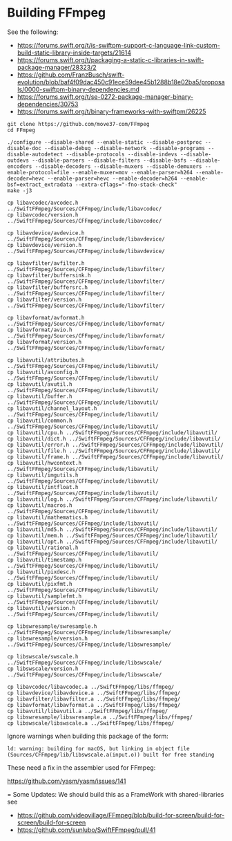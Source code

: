 # Building FFmpeg

See the following:

* https://forums.swift.org/t/is-swiftpm-support-c-language-link-custom-build-static-library-inside-targets/21614
* https://forums.swift.org/t/packaging-a-static-c-libraries-in-swift-package-manager/28323/2
* https://github.com/FranzBusch/swift-evolution/blob/baf4f09dac450c91ece59dee45b1288b18e02ba5/proposals/0000-swiftpm-binary-dependencies.md
* https://forums.swift.org/t/se-0272-package-manager-binary-dependencies/30753
* https://forums.swift.org/t/binary-frameworks-with-swiftpm/26225

```
git clone https://github.com/move37-com/FFmpeg
cd FFmpeg

./configure --disable-shared --enable-static --disable-postproc --disable-doc --disable-debug --disable-network --disable-programs --disable-autodetect --disable-protocols --disable-indevs --disable-outdevs --disable-parsers --disable-filters --disable-bsfs --disable-encoders --disable-decoders --disable-muxers --disable-demuxers --enable-protocol=file --enable-muxer=mov --enable-parser=h264 --enable-decoder=hevc --enable-parser=hevc --enable-decoder=h264 --enable-bsf=extract_extradata --extra-cflags="-fno-stack-check"
make -j3

cp libavcodec/avcodec.h ../SwiftFFmpeg/Sources/CFFmpeg/include/libavcodec/
cp libavcodec/version.h ../SwiftFFmpeg/Sources/CFFmpeg/include/libavcodec/

cp libavdevice/avdevice.h ../SwiftFFmpeg/Sources/CFFmpeg/include/libavdevice/
cp libavdevice/version.h ../SwiftFFmpeg/Sources/CFFmpeg/include/libavdevice/

cp libavfilter/avfilter.h ../SwiftFFmpeg/Sources/CFFmpeg/include/libavfilter/
cp libavfilter/buffersink.h ../SwiftFFmpeg/Sources/CFFmpeg/include/libavfilter/
cp libavfilter/buffersrc.h ../SwiftFFmpeg/Sources/CFFmpeg/include/libavfilter/
cp libavfilter/version.h ../SwiftFFmpeg/Sources/CFFmpeg/include/libavfilter/

cp libavformat/avformat.h ../SwiftFFmpeg/Sources/CFFmpeg/include/libavformat/
cp libavformat/avio.h ../SwiftFFmpeg/Sources/CFFmpeg/include/libavformat/
cp libavformat/version.h ../SwiftFFmpeg/Sources/CFFmpeg/include/libavformat/

cp libavutil/attributes.h ../SwiftFFmpeg/Sources/CFFmpeg/include/libavutil/
cp libavutil/avconfig.h ../SwiftFFmpeg/Sources/CFFmpeg/include/libavutil/
cp libavutil/avutil.h ../SwiftFFmpeg/Sources/CFFmpeg/include/libavutil/
cp libavutil/buffer.h ../SwiftFFmpeg/Sources/CFFmpeg/include/libavutil/
cp libavutil/channel_layout.h ../SwiftFFmpeg/Sources/CFFmpeg/include/libavutil/
cp libavutil/common.h ../SwiftFFmpeg/Sources/CFFmpeg/include/libavutil/
cp libavutil/cpu.h ../SwiftFFmpeg/Sources/CFFmpeg/include/libavutil/
cp libavutil/dict.h ../SwiftFFmpeg/Sources/CFFmpeg/include/libavutil/
cp libavutil/error.h ../SwiftFFmpeg/Sources/CFFmpeg/include/libavutil/
cp libavutil/file.h ../SwiftFFmpeg/Sources/CFFmpeg/include/libavutil/
cp libavutil/frame.h ../SwiftFFmpeg/Sources/CFFmpeg/include/libavutil/
cp libavutil/hwcontext.h ../SwiftFFmpeg/Sources/CFFmpeg/include/libavutil/
cp libavutil/imgutils.h ../SwiftFFmpeg/Sources/CFFmpeg/include/libavutil/
cp libavutil/intfloat.h ../SwiftFFmpeg/Sources/CFFmpeg/include/libavutil/
cp libavutil/log.h ../SwiftFFmpeg/Sources/CFFmpeg/include/libavutil/
cp libavutil/macros.h ../SwiftFFmpeg/Sources/CFFmpeg/include/libavutil/
cp libavutil/mathematics.h ../SwiftFFmpeg/Sources/CFFmpeg/include/libavutil/
cp libavutil/md5.h ../SwiftFFmpeg/Sources/CFFmpeg/include/libavutil/
cp libavutil/mem.h ../SwiftFFmpeg/Sources/CFFmpeg/include/libavutil/
cp libavutil/opt.h ../SwiftFFmpeg/Sources/CFFmpeg/include/libavutil/
cp libavutil/rational.h ../SwiftFFmpeg/Sources/CFFmpeg/include/libavutil/
cp libavutil/timestamp.h ../SwiftFFmpeg/Sources/CFFmpeg/include/libavutil/
cp libavutil/pixdesc.h ../SwiftFFmpeg/Sources/CFFmpeg/include/libavutil/
cp libavutil/pixfmt.h ../SwiftFFmpeg/Sources/CFFmpeg/include/libavutil/
cp libavutil/samplefmt.h ../SwiftFFmpeg/Sources/CFFmpeg/include/libavutil/
cp libavutil/version.h ../SwiftFFmpeg/Sources/CFFmpeg/include/libavutil/

cp libswresample/swresample.h ../SwiftFFmpeg/Sources/CFFmpeg/include/libswresample/
cp libswresample/version.h ../SwiftFFmpeg/Sources/CFFmpeg/include/libswresample/

cp libswscale/swscale.h ../SwiftFFmpeg/Sources/CFFmpeg/include/libswscale/
cp libswscale/version.h ../SwiftFFmpeg/Sources/CFFmpeg/include/libswscale/

cp libavcodec/libavcodec.a ../SwiftFFmpeg/libs/ffmpeg/
cp libavdevice/libavdevice.a ../SwiftFFmpeg/libs/ffmpeg/
cp libavfilter/libavfilter.a ../SwiftFFmpeg/libs/ffmpeg/
cp libavformat/libavformat.a ../SwiftFFmpeg/libs/ffmpeg/
cp libavutil/libavutil.a ../SwiftFFmpeg/libs/ffmpeg/
cp libswresample/libswresample.a ../SwiftFFmpeg/libs/ffmpeg/
cp libswscale/libswscale.a ../SwiftFFmpeg/libs/ffmpeg/
```

Ignore warnings when building this package of the form:

`ld: warning: building for macOS, but linking in object file (Sources/CFFmpeg/lib/libswscale.a(input.o)) built for free standing`

These need a fix in the assembler used for FFmpeg:

https://github.com/yasm/yasm/issues/141

= Some Updates:
We should build this as a FrameWork with shared-libraries see
* https://github.com/videovillage/FFmpeg/blob/build-for-screen/build-for-screen/build-for-screen
* https://github.com/sunlubo/SwiftFFmpeg/pull/41
